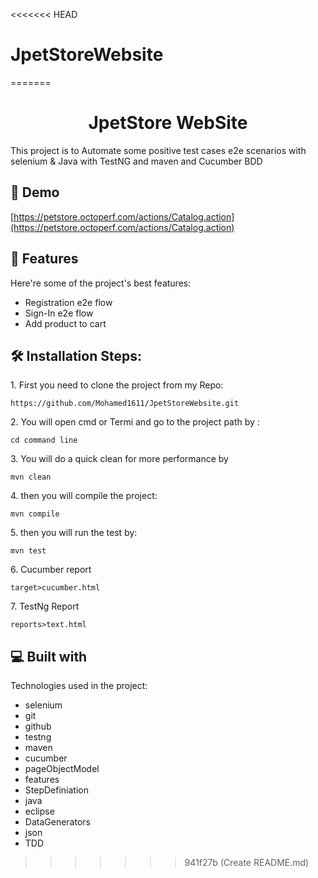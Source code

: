 <<<<<<< HEAD
# JpetStoreWebsite
=======
<h1 align="center" id="title">JpetStore WebSite</h1>

<p id="description">This project is to Automate some positive test cases e2e scenarios with selenium &amp; Java with TestNG and maven and Cucumber BDD</p>

<h2>🚀 Demo</h2>

[https://petstore.octoperf.com/actions/Catalog.action](https://petstore.octoperf.com/actions/Catalog.action)

  
  
<h2>🧐 Features</h2>

Here're some of the project's best features:

*   Registration e2e flow
*   Sign-In e2e flow
*   Add product to cart

<h2>🛠️ Installation Steps:</h2>

<p>1. First you need to clone the project from my Repo:</p>

```
https://github.com/Mohamed1611/JpetStoreWebsite.git
```

<p>2. You will open cmd or Termi and go to the project path by :</p>

```
cd command line
```

<p>3. You will do a quick clean for more performance by</p>

```
mvn clean
```

<p>4. then you will compile the project:</p>

```
mvn compile
```

<p>5. then you will run the test by:</p>

```
mvn test
```

<p>6. Cucumber report</p>

```
target>cucumber.html
```

<p>7. TestNg Report</p>

```
reports>text.html
```

  
  
<h2>💻 Built with</h2>

Technologies used in the project:

*   selenium
*   git
*   github
*   testng
*   maven
*   cucumber
*   pageObjectModel
*   features
*   StepDefiniation
*   java
*   eclipse
*   DataGenerators
*   json
*   TDD
>>>>>>> 941f27b (Create README.md)

